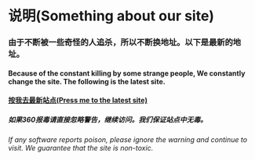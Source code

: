 # 说明(Something about our site)

### 由于不断被一些奇怪的人追杀，所以不断换地址。以下是最新的地址。

#### Because of the constant killing by some strange people, We constantly change the site. The following is the latest site.

#### [按我去最新站点(Press me to the latest site)](http://s4298588.gaogaoxin.top)

##### 如果360报毒请直接忽略警告，继续访问。我们保证站点中无毒。

###### If any software reports poison, please ignore the warning and continue to visit. We guarantee that the site is non-toxic.
